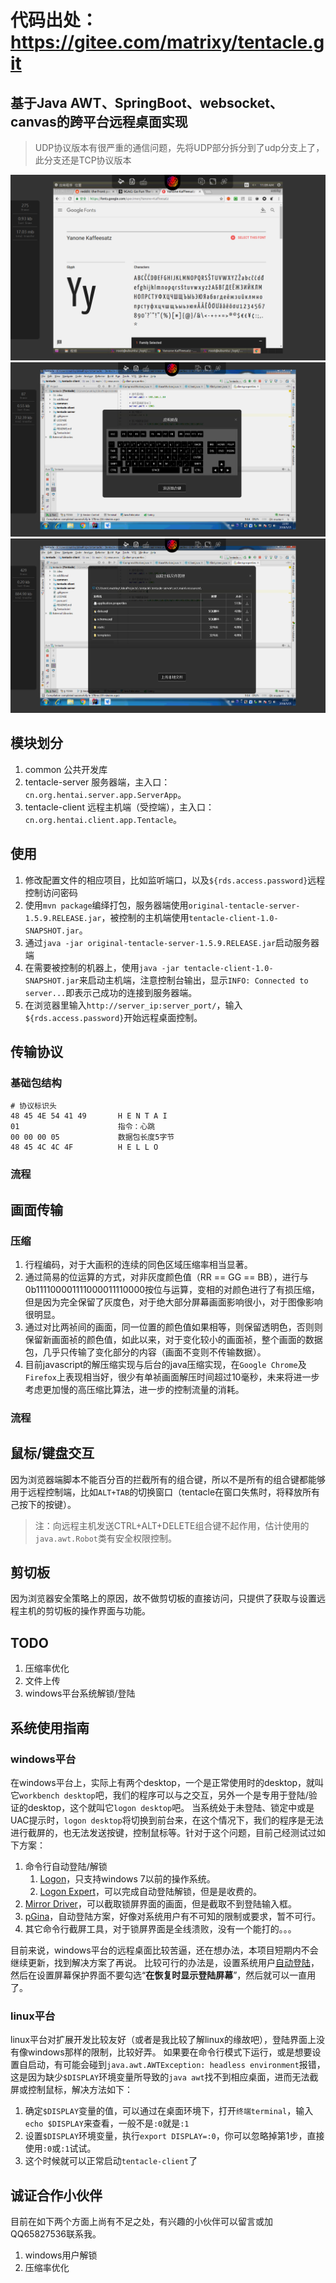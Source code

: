# 代码出处： https://gitee.com/matrixy/tentacle.git 
## 基于Java AWT、SpringBoot、websocket、canvas的跨平台远程桌面实现
> UDP协议版本有很严重的通信问题，先将UDP部分拆分到了udp分支上了，此分支还是TCP协议版本

<img src="./additional/tentacle.png" />
<img src="./additional/keyboard.png" />
<img src="./additional/fmanager.png" />

## 模块划分
1. common 公共开发库
2. tentacle-server 服务器端，主入口：`cn.org.hentai.server.app.ServerApp`。
3. tentacle-client 远程主机端（受控端），主入口：`cn.org.hentai.client.app.Tentacle`。

## 使用
1. 修改配置文件的相应项目，比如监听端口，以及`${rds.access.password}`远程控制访问密码
2. 使用`mvn package`编绎打包，服务器端使用`original-tentacle-server-1.5.9.RELEASE.jar`，被控制的主机端使用`tentacle-client-1.0-SNAPSHOT.jar`。
3. 通过`java -jar original-tentacle-server-1.5.9.RELEASE.jar`启动服务器端
4. 在需要被控制的机器上，使用`java -jar tentacle-client-1.0-SNAPSHOT.jar`来启动主机端，注意控制台输出，显示`INFO: Connected to server...`即表示己成功的连接到服务器端。
5. 在浏览器里输入`http://server_ip:server_port/`，输入`${rds.access.password}`开始远程桌面控制。

## 传输协议
### 基础包结构
```
# 协议标识头
48 45 4E 54 41 49       H E N T A I
01                      指令：心跳
00 00 00 05             数据包长度5字节
48 45 4C 4C 4F          H E L L O
```
### 流程

## 画面传输
### 压缩
1. 行程编码，对于大画积的连续的同色区域压缩率相当显著。
2. 通过简易的位运算的方式，对非灰度颜色值（RR == GG == BB），进行与0b111100001111000011110000按位与运算，变相的对颜色进行了有损压缩，但是因为完全保留了灰度色，对于绝大部分屏幕画面影响很小，对于图像影响很明显。
3. 通过对比两祯间的画面，同一位置的颜色值如果相等，则保留透明色，否则则保留新画面祯的颜色值，如此以来，对于变化较小的画面祯，整个画面的数据包，几乎只传输了变化部分的内容（画面不变则不传输数据）。
4. 目前javascript的解压缩实现与后台的java压缩实现，在`Google Chrome`及`Firefox`上表现相当好，很少有单祯画面解压时间超过10毫秒，未来将进一步考虑更加慢的高压缩比算法，进一步的控制流量的消耗。

### 流程

## 鼠标/键盘交互
因为浏览器端脚本不能百分百的拦截所有的组合键，所以不是所有的组合键都能够用于远程控制端，比如`ALT+TAB`的切换窗口（tentacle在窗口失焦时，将释放所有己按下的按键）。
> 注：向远程主机发送CTRL+ALT+DELETE组合键不起作用，估计使用的`java.awt.Robot`类有安全权限控制。

## 剪切板
因为浏览器安全策略上的原因，故不做剪切板的直接访问，只提供了获取与设置远程主机的剪切板的操作界面与功能。

## TODO
1. 压缩率优化
2. 文件上传
3. windows平台系统解锁/登陆

## 系统使用指南
### windows平台
在windows平台上，实际上有两个desktop，一个是正常使用时的desktop，就叫它`workbench desktop`吧，我们的程序可以与之交互，另外一个是专用于登陆/验证的desktop，这个就叫它`logon desktop`吧。
当系统处于未登陆、锁定中或是UAC提示时，`logon desktop`将切换到前台来，在这个情况下，我们的程序是无法进行截屏的，也无法发送按键，控制鼠标等。针对于这个问题，目前己经测试过如下方案：
1. 命令行自动登陆/解锁
    1. [Logon](http://www.softtreetech.com/24x7/archive/51.htm)，只支持windows 7以前的操作系统。
    2. [Logon Expert](https://www.logonexpert.com/)，可以完成自动登陆解锁，但是是收费的。
2. [Mirror Driver](http://www.demoforge.com/dfmirage.htm)，可以截取锁屏界面的画面，但是截取不到登陆输入框。
3. [pGina](http://pgina.org/)，自动登陆方案，好像对系统用户有不可知的限制或要求，暂不可行。
4. 其它命令行截屏工具，对于锁屏界面是全线溃败，没有一个能打的。。。

目前来说，windows平台的远程桌面比较苦逼，还在想办法，本项目短期内不会继续更新，找到解决方案了再说。
比较可行的办法是，设置系统用户[自动登陆](https://zhidao.baidu.com/question/118873767.html)，然后在设置屏幕保护界面不要勾选“**在恢复时显示登陆屏幕**”，然后就可以一直用了。

### linux平台
linux平台对扩展开发比较友好（或者是我比较了解linux的缘故吧），登陆界面上没有像windows那样的限制，比较好弄。
如果要在命令行模式下运行，或是想要设置自启动，有可能会碰到`java.awt.AWTException: headless environment`报错，这是因为缺少`$DISPLAY`环境变量所导致的`java awt`找不到相应桌面，进而无法截屏或控制鼠标，解决方法如下：
1. 确定`$DISPLAY`变量的值，可以通过在桌面环境下，打开`终端terminal`，输入`echo $DISPLAY`来查看，一般不是`:0`就是`:1`
2. 设置`$DISPLAY`环境变量，执行`export DISPLAY=:0`，你可以忽略掉第1步，直接使用`:0`或`:1`试试。
3. 这个时候就可以正常启动`tentacle-client`了

## 诚证合作小伙伴
目前在如下两个方面上尚有不足之处，有兴趣的小伙伴可以留言或加QQ65827536联系我。
1. windows用户解锁
2. 压缩率优化
